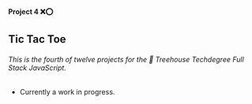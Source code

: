 #### Project 4 ❌⭕

## Tic Tac Toe

###### This is the fourth of twelve projects for the 🏡 Treehouse Techdegree Full Stack JavaScript.

- Currently a work in progress.
